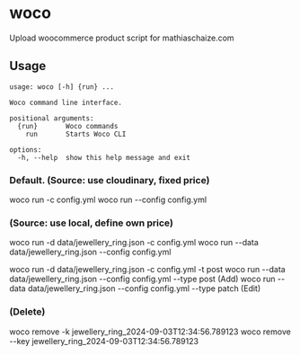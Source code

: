 # woco
Upload woocommerce product script for mathiaschaize.com

## Usage
```
usage: woco [-h] {run} ...

Woco command line interface.

positional arguments:
  {run}       Woco commands
    run       Starts Woco CLI

options:
  -h, --help  show this help message and exit
```

### Default. (Source: use cloudinary, fixed price)
woco run -c config.yml
woco run --config config.yml

### (Source: use local, define own price)
woco run -d data/jewellery_ring.json -c config.yml
woco run --data data/jewellery_ring.json --config config.yml

woco run -d data/jewellery_ring.json -c config.yml -t post
woco run --data data/jewellery_ring.json --config config.yml --type post (Add)
woco run --data data/jewellery_ring.json --config config.yml --type patch (Edit)

### (Delete)
woco remove -k jewellery_ring_2024-09-03T12:34:56.789123
woco remove --key jewellery_ring_2024-09-03T12:34:56.789123
